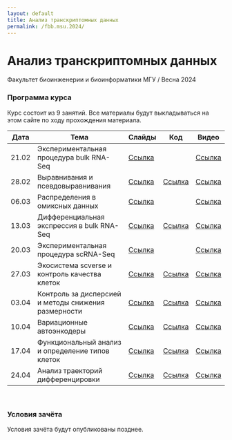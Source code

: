 ```yaml
---
layout: default
title: Анализ транскриптомных данных
permalink: /fbb.msu.2024/
---
```

# **Анализ транскриптомных данных**
Факультет биоинженерии и биоинформатики МГУ / Весна 2024

### Программа курса
Курс состоит из 9 занятий. Все материалы будут выкладываться на этом сайте по ходу прохождения материала.

|Дата|Тема|Слайды|Код|Видео|
|-|-|-|-|-|
|21.02|Экспериментальная процедура bulk RNA-Seq|[Ссылка](https://docs.google.com/presentation/d/1PyPVy2jyY_x2UiCU6pOpYv7nH0Q8xmotHK1E8VkYACo/edit?usp=sharing)||[Ссылка](https://www.youtube.com/watch?v=CDrHh2BFB5k)|
|28.02|Выравнивания и псевдовыравнивания|[Ссылка](https://docs.google.com/presentation/d/1iQQOGIyirT9STQAqK_aIJKPTBXK-zk-IluZ91i_uzFs/edit?usp=sharing)|[Ссылка](https://colab.research.google.com/drive/1FsovdBxy11x1NK9WMuguSEYuFVva2sWL?usp=sharing)|[Ссылка](https://www.youtube.com/watch?v=mZo75tbcRv4)|
|06.03|Распределения в омиксных данных|[Ссылка](https://drive.google.com/file/d/17MliZgooAb-flv88Q-agLiTgae6YSSTn/view?usp=sharing)||[Ссылка](https://www.youtube.com/watch?v=f27Jw6z6Rmg)|
|13.03|Дифференциальная экспрессия в bulk RNA-Seq|[Ссылка](https://drive.google.com/file/d/14eQnFgeaeqLZ0YFXkcEmYmvTeHyTlXhc/view?usp=share_link)|[Ссылка](https://colab.research.google.com/drive/1WOfH664uXmfORzpjyttnCc-wOfTEhYqU?usp=sharing)|[Ссылка](https://www.youtube.com/watch?v=f1N7CRc_zCE)|
|20.03|Экспериментальная процедура scRNA-Seq|[Ссылка](https://docs.google.com/presentation/d/1GYV1-DWvmILUZIRNUeHN2PhJLXcMcZQH3UZ1FZ32xkw/edit?usp=sharing)||[Ссылка](https://www.youtube.com/watch?v=mrMMp0WuTT0)|
|27.03|Экосистема scverse и контроль качества клеток|[Ссылка](https://docs.google.com/presentation/d/1BPHp-OC7PXvtEtg6eynebXoLusgdKkSKxij2XHfC99k/edit?usp=sharing)|[Ссылка](https://colab.research.google.com/drive/1lQ5GghmD5MekE1p03jrIn5lfxLFk0jI9?usp=sharing)|[Ссылка](https://www.youtube.com/watch?v=7B9N0rdjBTo)|
|03.04|Контроль за дисперсией и методы снижения размерности|[Ссылка]()|[Ссылка]()|[Ссылка]()|
|10.04|Вариационные автоэнкодеры|[Ссылка]()|[Ссылка]()|[Ссылка]()|
|17.04|Функциональный анализ и определение типов клеток|[Ссылка]()|[Ссылка]()|[Ссылка]()|
|24.04|Анализ траекторий дифференцировки|[Ссылка]()|[Ссылка]()|[Ссылка]()|

<br>

### Условия зачёта
Условия зачёта будут опубликованы позднее.
